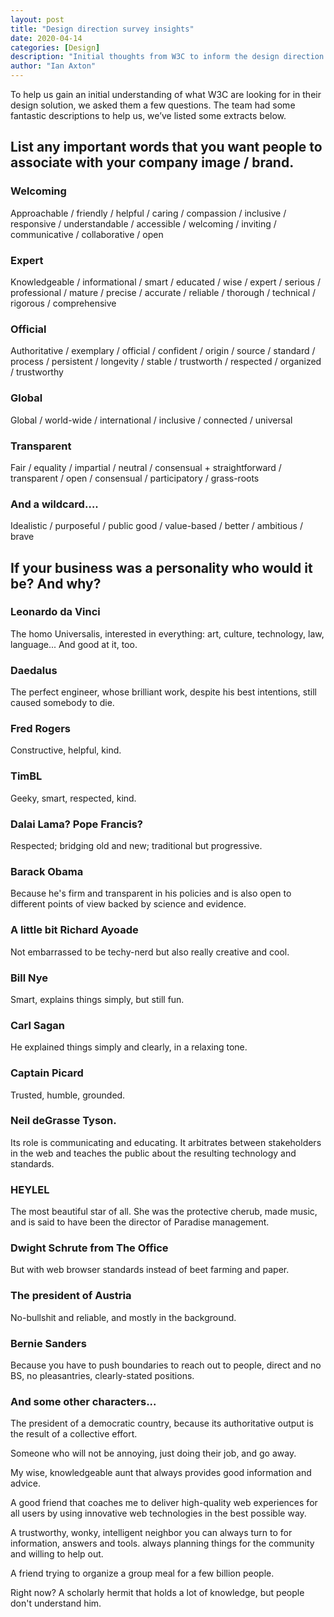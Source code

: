 ```yaml
---
layout: post
title: "Design direction survey insights"
date: 2020-04-14
categories: [Design]
description: "Initial thoughts from W3C to inform the design direction."
author: "Ian Axton"
---
```


To help us gain an initial understanding of what W3C are looking for in their design solution, we asked them a few questions. The team had some fantastic descriptions to help us, we’ve listed some extracts below.

## List any important words that you want people to associate with your company image / brand.

### Welcoming

Approachable / friendly / helpful  / caring / compassion / inclusive / responsive / understandable / accessible / welcoming / inviting / communicative / collaborative / open

### Expert

Knowledgeable / informational / smart / educated / wise / expert / serious / professional / mature / precise / accurate / reliable / thorough / technical / rigorous / comprehensive

### Official

Authoritative / exemplary / official / confident / origin / source / standard / process / persistent / longevity / stable / trustworth / respected / organized / trustworthy

### Global

Global / world-wide / international / inclusive / connected / universal

### Transparent

Fair / equality / impartial / neutral / consensual + straightforward / transparent / open / consensual / participatory / grass-roots

### And a wildcard….

Idealistic / purposeful / public good / value-based / better / ambitious / brave

## If your business was a personality who would it be? And why?

### Leonardo da Vinci

The homo Universalis, interested in everything: art, culture, technology, law, language... And good at it, too.

### Daedalus

The perfect engineer, whose brilliant work, despite his best intentions, still caused somebody to die.

### Fred Rogers

Constructive, helpful, kind.

### TimBL

Geeky, smart, respected, kind.

### Dalai Lama? Pope Francis?

Respected; bridging old and new; traditional but progressive.

### Barack Obama 

Because he's firm and transparent in his policies and is also open to different points of view backed by science and evidence.

### A little bit Richard Ayoade

Not embarrassed to be techy-nerd but also really creative and cool. 

### Bill Nye 

Smart, explains things simply, but still fun.

### Carl Sagan

He explained things simply and clearly, in a relaxing tone. 

### Captain Picard

Trusted, humble, grounded.

### Neil deGrasse Tyson. 

Its role is communicating and educating. It arbitrates between stakeholders in the web and teaches the public about the resulting technology and standards.

### HEYLEL

The most beautiful star of all. She was the protective cherub, made music, and is said to have been the director of Paradise management.

### Dwight Schrute from The Office

But with web browser standards instead of beet farming and paper. 

### The president of Austria

No-bullshit and reliable, and mostly in the background. 

### Bernie Sanders

Because you have to push boundaries to reach out to people, direct and no BS, no pleasantries, clearly-stated positions.

### And some other characters...

The president of a democratic country, because its authoritative output is the result of a collective effort. 

Someone who will not be annoying, just doing their job, and go away. 

My wise, knowledgeable aunt that always provides good information and advice. 

A good friend that coaches me to deliver high-quality web experiences for all users by using innovative web technologies in the best possible way. 

A trustworthy, wonky, intelligent neighbor you can always turn to for information, answers and tools. always planning things for the community and willing to help out. 

A friend trying to organize a group meal for a few billion people. 

Right now? A scholarly hermit that holds a lot of knowledge, but people don't understand him.
